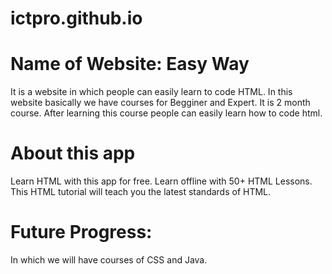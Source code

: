 # ictpro.github.io

# Name of Website: Easy Way
It is a website in which people can easily learn to code HTML. In this website basically we have courses for Begginer and Expert. It is 2 month course. After learning this course people can easily learn how to code html.

# About this app
Learn HTML with this app for free. Learn offline with 50+ HTML Lessons. This HTML tutorial will teach you the latest standards of HTML.

# Future Progress:
In which we will have courses of CSS and Java.
